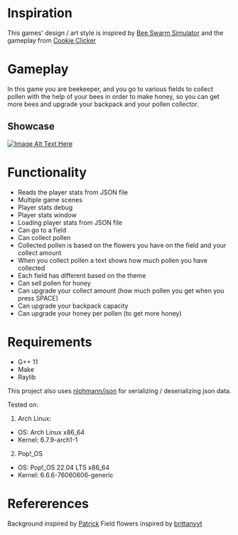 # Inspiration
This games' design / art style is inspired by [Bee Swarm Simulator](https://www.roblox.com/games/1537690962/Bee-Swarm-Simulator)
and the gameplay from [Cookie Clicker](https://orteil.dashnet.org/cookieclicker/)

# Gameplay
In this game you are beekeeper, and you go to various fields to 
collect pollen with the help of your bees in order to make honey, so
you can get more bees and upgrade your backpack and your pollen collector.

## Showcase
[![Image Alt Text Here](https://img.youtube.com/vi/15egOJGjXro/0.jpg)](https://www.youtube.com/watch?v=15egOJGjXro)

# Functionality
- Reads the player stats from JSON file
- Multiple game scenes
- Player stats debug
- Player stats window
- Loading player stats from JSON file
- Can go to a field
- Can collect pollen
- Collected pollen is based on the flowers you have on the field and your collect amount
- When you collect pollen a text shows how much pollen you have collected
- Each field has different based on the theme
- Can sell pollen for honey
- Can upgrade your collect amount (how much pollen you get when you press SPACE)
- Can upgrade your backpack capacity
- Can upgrade your honey per pollen (to get more honey)

# Requirements
- G++ 11
- Make
- Raylib

This project also uses [nlohmann/json](https://github.com/nlohmann/json)
for serializing / deserializing json data.

Tested on: 
1. Arch Linux:
- OS: Arch Linux x86_64
- Kernel: 6.7.9-arch1-1

2. Pop!_OS
- OS: Pop!_OS 22.04 LTS x86_64
- Kernel: 6.6.6-76060606-generic

# Refererences
Background inspired by [Patrick](https://www.artstation.com/blacklunaris)
Field flowers inspired by [brittanyyt](https://www.pinterest.com/brittanyyt/)
